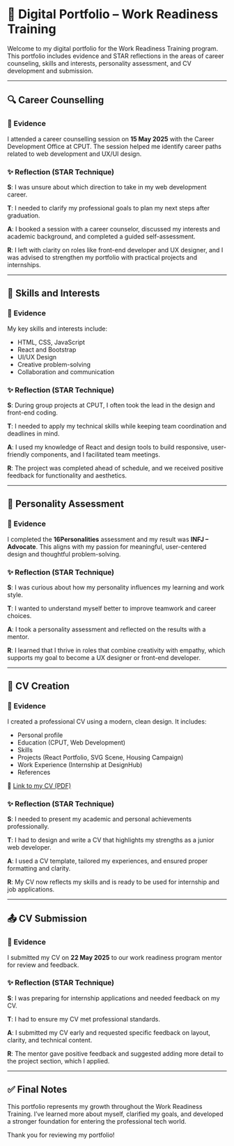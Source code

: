 # 💼 Digital Portfolio – Work Readiness Training

Welcome to my digital portfolio for the Work Readiness Training program. This portfolio includes evidence and STAR reflections in the areas of career counseling, skills and interests, personality assessment, and CV development and submission.

---

## 🔍 Career Counselling

### 📄 Evidence
I attended a career counselling session on **15 May 2025** with the Career Development Office at CPUT. The session helped me identify career paths related to web development and UX/UI design.

### ✨ Reflection (STAR Technique)

**S**: I was unsure about which direction to take in my web development career.

**T**: I needed to clarify my professional goals to plan my next steps after graduation.

**A**: I booked a session with a career counselor, discussed my interests and academic background, and completed a guided self-assessment.

**R**: I left with clarity on roles like front-end developer and UX designer, and I was advised to strengthen my portfolio with practical projects and internships.

---

## 🧠 Skills and Interests

### 📄 Evidence
My key skills and interests include:
- HTML, CSS, JavaScript
- React and Bootstrap
- UI/UX Design
- Creative problem-solving
- Collaboration and communication

### ✨ Reflection (STAR Technique)

**S**: During group projects at CPUT, I often took the lead in the design and front-end coding.

**T**: I needed to apply my technical skills while keeping team coordination and deadlines in mind.

**A**: I used my knowledge of React and design tools to build responsive, user-friendly components, and I facilitated team meetings.

**R**: The project was completed ahead of schedule, and we received positive feedback for functionality and aesthetics.

---

## 🧬 Personality Assessment

### 📄 Evidence
I completed the **16Personalities** assessment and my result was **INFJ – Advocate**. This aligns with my passion for meaningful, user-centered design and thoughtful problem-solving.

### ✨ Reflection (STAR Technique)

**S**: I was curious about how my personality influences my learning and work style.

**T**: I wanted to understand myself better to improve teamwork and career choices.

**A**: I took a personality assessment and reflected on the results with a mentor.

**R**: I learned that I thrive in roles that combine creativity with empathy, which supports my goal to become a UX designer or front-end developer.

---

## 📃 CV Creation

### 📄 Evidence
I created a professional CV using a modern, clean design. It includes:
- Personal profile
- Education (CPUT, Web Development)
- Skills
- Projects (React Portfolio, SVG Scene, Housing Campaign)
- Work Experience (Internship at DesignHub)
- References

📎 [Link to my CV (PDF)](https://github.com/yourusername/portfolio/blob/main/CV.pdf)

### ✨ Reflection (STAR Technique)

**S**: I needed to present my academic and personal achievements professionally.

**T**: I had to design and write a CV that highlights my strengths as a junior web developer.

**A**: I used a CV template, tailored my experiences, and ensured proper formatting and clarity.

**R**: My CV now reflects my skills and is ready to be used for internship and job applications.

---

## 📤 CV Submission

### 📄 Evidence
I submitted my CV on **22 May 2025** to our work readiness program mentor for review and feedback.

### ✨ Reflection (STAR Technique)

**S**: I was preparing for internship applications and needed feedback on my CV.

**T**: I had to ensure my CV met professional standards.

**A**: I submitted my CV early and requested specific feedback on layout, clarity, and technical content.

**R**: The mentor gave positive feedback and suggested adding more detail to the project section, which I applied.

---

## ✅ Final Notes

This portfolio represents my growth throughout the Work Readiness Training. I’ve learned more about myself, clarified my goals, and developed a stronger foundation for entering the professional tech world.

Thank you for reviewing my portfolio!
